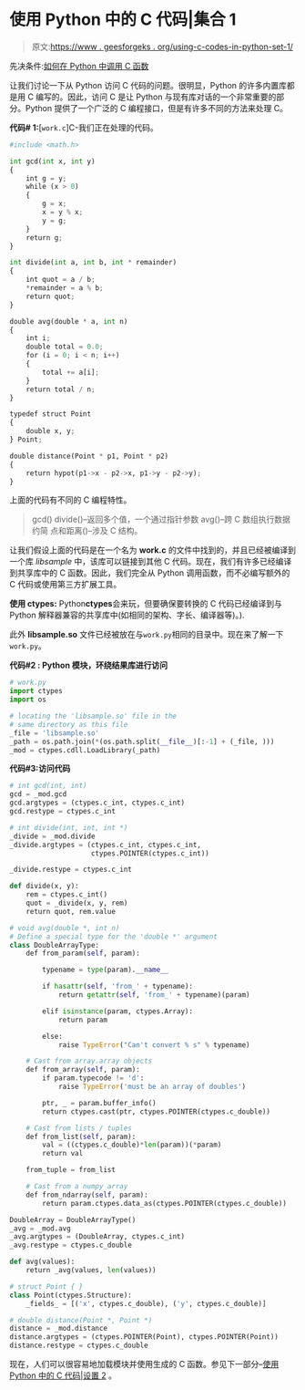 # 使用 Python 中的 C 代码|集合 1

> 原文:[https://www . geesforgeks . org/using-c-codes-in-python-set-1/](https://www.geeksforgeeks.org/using-c-codes-in-python-set-1/)

先决条件:[如何在 Python 中调用 C 函数](https://www.geeksforgeeks.org/how-to-call-a-c-function-in-python/)

让我们讨论一下从 Python 访问 C 代码的问题。很明显，Python 的许多内置库都是用 C 编写的。因此，访问 C 是让 Python 与现有库对话的一个非常重要的部分。Python 提供了一个广泛的 C 编程接口，但是有许多不同的方法来处理 C。

**代码# 1:**[`work.c`]C-我们正在处理的代码。

```py
#include <math.h>

int gcd(int x, int y)
{
    int g = y;
    while (x > 0)
    {
        g = x;
        x = y % x;
        y = g;
    }
    return g;
}

int divide(int a, int b, int * remainder)
{
    int quot = a / b;
    *remainder = a % b;
    return quot;
}

double avg(double * a, int n)
{
    int i;
    double total = 0.0;
    for (i = 0; i < n; i++)
    {
        total += a[i];
    }
    return total / n;
}

typedef struct Point
{
    double x, y;
} Point;

double distance(Point * p1, Point * p2)
{
    return hypot(p1->x - p2->x, p1->y - p2->y);
}
```

上面的代码有不同的 C 编程特性。

> gcd()
> divide()–返回多个值，一个通过指针参数
> avg()–跨 C 数组执行数据约简
> 点和距离()–涉及 C 结构。

让我们假设上面的代码是在一个名为 **work.c** 的文件中找到的，并且已经被编译到一个库 *libsample* 中，该库可以链接到其他 C 代码。现在，我们有许多已经编译到共享库中的 C 函数。因此，我们完全从 Python 调用函数，而不必编写额外的 C 代码或使用第三方扩展工具。

**使用 ctypes:**
Python**ctypes**会来玩，但要确保要转换的 C 代码已经编译到与 Python 解释器兼容的共享库中(如相同的架构、字长、编译器等)。).

此外 **libsample.so** 文件已经被放在与`work.py`相同的目录中。现在来了解一下`work.py`。

**代码#2 : Python 模块，环绕结果库进行访问**

```py
# work.py
import ctypes
import os

# locating the 'libsample.so' file in the
# same directory as this file
_file = 'libsample.so'
_path = os.path.join(*(os.path.split(__file__)[:-1] + (_file, )))
_mod = ctypes.cdll.LoadLibrary(_path)
```

**代码#3:访问代码**

```py
# int gcd(int, int)
gcd = _mod.gcd
gcd.argtypes = (ctypes.c_int, ctypes.c_int)
gcd.restype = ctypes.c_int

# int divide(int, int, int *)
_divide = _mod.divide
_divide.argtypes = (ctypes.c_int, ctypes.c_int,
                    ctypes.POINTER(ctypes.c_int))

_divide.restype = ctypes.c_int

def divide(x, y):
    rem = ctypes.c_int()
    quot = _divide(x, y, rem)
    return quot, rem.value

# void avg(double *, int n)
# Define a special type for the 'double *' argument
class DoubleArrayType:
    def from_param(self, param):

        typename = type(param).__name__

        if hasattr(self, 'from_' + typename):
            return getattr(self, 'from_' + typename)(param)

        elif isinstance(param, ctypes.Array):
            return param

        else:
            raise TypeError("Can't convert % s" % typename)

    # Cast from array.array objects
    def from_array(self, param):
        if param.typecode != 'd':
            raise TypeError('must be an array of doubles')

        ptr, _ = param.buffer_info()
        return ctypes.cast(ptr, ctypes.POINTER(ctypes.c_double))

    # Cast from lists / tuples
    def from_list(self, param):
        val = ((ctypes.c_double)*len(param))(*param)
        return val

    from_tuple = from_list

    # Cast from a numpy array
    def from_ndarray(self, param):
        return param.ctypes.data_as(ctypes.POINTER(ctypes.c_double))

DoubleArray = DoubleArrayType()
_avg = _mod.avg
_avg.argtypes = (DoubleArray, ctypes.c_int)
_avg.restype = ctypes.c_double

def avg(values):
    return _avg(values, len(values))

# struct Point { }
class Point(ctypes.Structure):
    _fields_ = [('x', ctypes.c_double), ('y', ctypes.c_double)]

# double distance(Point *, Point *)
distance = _mod.distance
distance.argtypes = (ctypes.POINTER(Point), ctypes.POINTER(Point))
distance.restype = ctypes.c_double
```

现在，人们可以很容易地加载模块并使用生成的 C 函数。参见下一部分–[使用 Python 中的 C 代码|设置 2](https://www.geeksforgeeks.org/using-c-codes-in-python-set-2/) 。